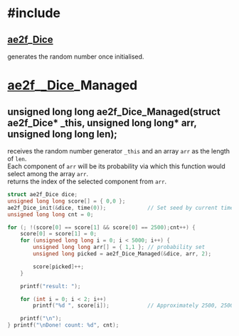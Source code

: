 # #include
## <a href="../Dice.md#Dice">ae2f</a>_<a href="./Dice.md">Dice</a>
generates the random number once initialised.

# <a href="../../README.md#Dice">ae2f</a>_<a href="../Dice.md#Dice">_Dice</a>_Managed
## unsigned long long ae2f_Dice_Managed(struct ae2f_Dice* _this, unsigned long long* arr, unsigned long long len);
receives the random number generator `_this` and an array `arr` as the length of `len`.  
Each component of `arr` will be its probability via which this function would select among the array `arr`.  
returns the index of the selected component from `arr`.
```c
struct ae2f_Dice dice;
unsigned long long score[] = { 0,0 };
ae2f_Dice_init(&dice, time(0));             // Set seed by current time
unsigned long long cnt = 0;

for (; !(score[0] == score[1] && score[0] == 2500);cnt++) {
    score[0] = score[1] = 0;
    for (unsigned long long i = 0; i < 5000; i++) {
        unsigned long long arr[] = { 1,1 }; // probability set
        unsigned long picked = ae2f_Dice_Managed(&dice, arr, 2);

        score[picked]++;
    }

    printf("result: ");

    for (int i = 0; i < 2; i++)
        printf("%d ", score[i]);            // Approximately 2500, 2500

    printf("\n");
} printf("\nDone! count: %d", cnt);
```